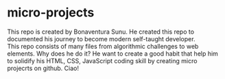 # micro-projects

This repo is created by Bonaventura Sunu.
He created this repo to documented his journey to become modern self-taught developer.<br>
This repo consists of many files from algorithmic challenges to web elements. 
Why does he do it? He want to create a good habit that help him to solidify his HTML, CSS, JavaScript coding skill by creating micro projecrts on github. 
Ciao!
